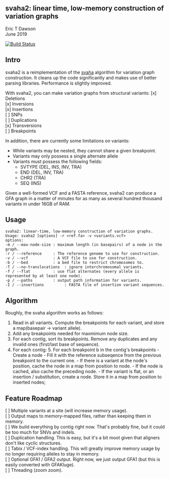svaha2: linear time, low-memory construction of variation graphs
----------------------------------------------------------------
Eric T Dawson  
June 2019  


[![Build Status](https://dev.azure.com/ericco92/ericco92/_apis/build/status/edawson.svaha2?branchName=master)](https://dev.azure.com/ericco92/ericco92/_build/latest?definitionId=1&branchName=master)

## Intro
svaha2 is a reimplementation of the [svaha](https://github.com/edawson/svaha) algorithm for
variation graph construction. It cleans up the code significantly and makes use of better parsing
libraries. Performance is slightly improved.


With svaha2, you can make variation graphs from structural variants:
[x] Deletions  
[x] Inversions  
[x] Insertions  
[ ] SNPs  
[ ] Duplications  
[x] Transversions  
[ ] Breakpoints  

In addition, there are currently some limitations on variants:

- While variants may be nested, they cannot share a given breakpoint.  
- Variants may only possess a single alternate allele  
- Variants must possess the following fields:  
  - SVTYPE (DEL, INS, INV, TRA)
  - END (DEL, INV, TRA)  
  - CHR2 (TRA)  
  - SEQ (INS)  

Given a well-formed VCF and a FASTA reference, svaha2 can produce a GFA graph in a matter of minutes for as many as several hundred thousand variants in under 16GB of RAM.

## Usage
```
svaha2: linear-time, low-memory construction of variation graphs.
Usage: svaha2 [options] -r <ref.fa> -v <variants.vcf>
options:
-m / --max-node-size : maximum length (in basepairs) of a node in the graph.
-r / --reference     : The reference genome to use for construction.
-v / --vcf           : A VCF file to use for construction.
-b / --bed           : a bed file to restrict chromosomes to.
-T / --no-translocations  : ignore interchromosomal variants.
-f / --flat          : use flat alternates (every allele is represented by at least one node).
-p / --paths         : output path information for variants.
-I / --insertions         : FASTA file of insertion variant sequences.
```

## Algorithm

Roughly, the svaha algorithm works as follows:

1. Read in all variants. Compute the breakpoints for each variant, and store a map(basepair -> variant allele).
2. Add any breakpoints needed for maxmimum node size.
3. For each contig, sort its breakpoints. Remove any duplicates and any invalid ones (first/last base of sequence).
4. For each contig:
    5. For each breakpoint b in the contig's breakpoints
        - Create a node
        - Fill it with the reference subseqence from the previous breakpoint to the current one.
        - If there is a variant at the node's position, cache the node in a map from position to node.
        - If the node is cached, also cache the preceding node.
        - If the variant is flat, or an insertion / substitution, create a node. Store it in a map from position to inserted nodes;

## Feature Roadmap

[ ] Multiple variants at a site (will increase memory usage).  
[ ] Output maps to memory-mapped files, rather than keeping them in memory.  
[ ] We build everything by contig right now. That's probably fine, but it could be too much for SNVs and indels.  
[ ] Duplication handling. This is easy, but it's a bit moot given that aligners don't like cyclic structures.  
[ ] Tabix / VCF-index handling. This will greatly improve memory usage by no longer requiring alleles to stay in memory.  
[ ] Optional GFA1 / GFA2 output. Right now, we just output GFA1 (but this is easily converted with GFAKluge).  
[ ] Threading (zoom zoom).  

